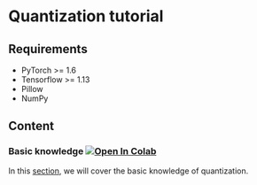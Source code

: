 # Quantization tutorial

## Requirements
- PyTorch >= 1.6
- Tensorflow >= 1.13
- Pillow
- NumPy

## Content
### Basic knowledge [![Open In Colab](https://colab.research.google.com/assets/colab-badge.svg)](https://colab.research.google.com/github/alibaba/TinyNeurualNetwork/blob/master/tutorials/quantization/basic.ipynb)
In this [section](basic.ipynb), we will cover the basic knowledge of quantization.
